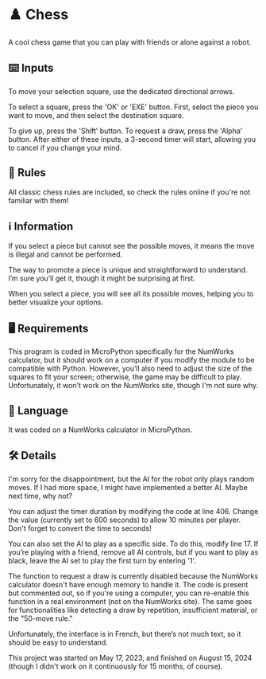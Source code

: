 # ♟️ Chess
A cool chess game that you can play with friends or alone against a robot.

## ⌨️ Inputs
To move your selection square, use the dedicated directional arrows.

To select a square, press the 'OK' or 'EXE' button. First, select the piece you want to move, and then select the destination square.

To give up, press the 'Shift' button. To request a draw, press the 'Alpha' button. After either of these inputs, a 3-second timer will start, allowing you to cancel if you change your mind.
##

## 📜 Rules
All classic chess rules are included, so check the rules online if you're not familiar with them!
##

## ℹ️ Information
If you select a piece but cannot see the possible moves, it means the move is illegal and cannot be performed.

The way to promote a piece is unique and straightforward to understand. I’m sure you’ll get it, though it might be surprising at first.

When you select a piece, you will see all its possible moves, helping you to better visualize your options.
##

## 🖥️ Requirements
This program is coded in MicroPython specifically for the NumWorks calculator, but it should work on a computer if you modify the module to be compatible with Python. However, you’ll also need to adjust the size of the squares to fit your screen; otherwise, the game may be difficult to play. Unfortunately, it won't work on the NumWorks site, though I'm not sure why.
##

## 💬 Language
It was coded on a NumWorks calculator in MicroPython.
##

## 🛠️ Details
I'm sorry for the disappointment, but the AI for the robot only plays random moves. If I had more space, I might have implemented a better AI. Maybe next time, why not?

You can adjust the timer duration by modifying the code at line 406. Change the value (currently set to 600 seconds) to allow 10 minutes per player. Don't forget to convert the time to seconds!

You can also set the AI to play as a specific side. To do this, modify line 17. If you’re playing with a friend, remove all AI controls, but if you want to play as black, leave the AI set to play the first turn by entering '1'.

The function to request a draw is currently disabled because the NumWorks calculator doesn't have enough memory to handle it. The code is present but commented out, so if you're using a computer, you can re-enable this function in a real environment (not on the NumWorks site). The same goes for functionalities like detecting a draw by repetition, insufficient material, or the "50-move rule."

Unfortunately, the interface is in French, but there’s not much text, so it should be easy to understand.

This project was started on May 17, 2023, and finished on August 15, 2024 (though I didn't work on it continuously for 15 months, of course).
##

#
